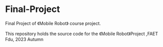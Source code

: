 # Final-Project
Final Project of 《Mobile Robot》 course project.

This repository holds the source code for the 《Mobile Robot》Project ,FAET Fdu, 2023 Autumn
